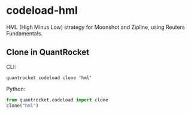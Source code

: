 # codeload-hml

HML (High Minus Low) strategy for Moonshot and Zipline, using Reuters Fundamentals.

## Clone in QuantRocket

CLI:

```shell
quantrocket codeload clone 'hml'
```

Python:

```python
from quantrocket.codeload import clone
clone("hml")
```
